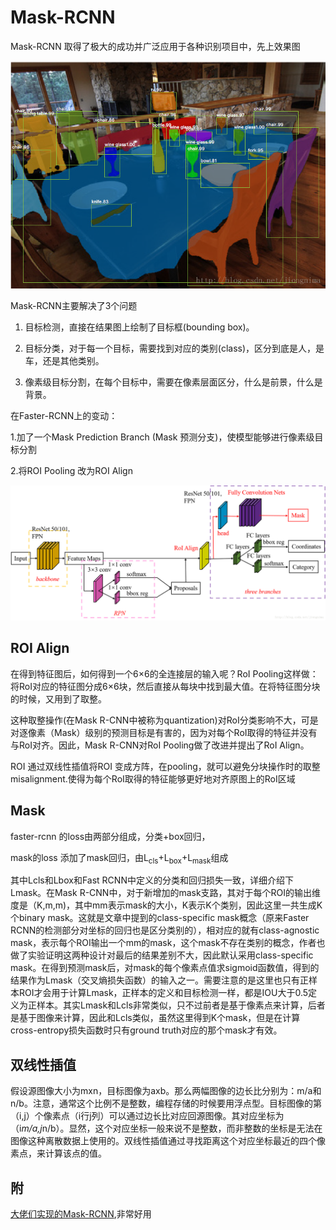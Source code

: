 # Mask-RCNN

Mask-RCNN 取得了极大的成功并广泛应用于各种识别项目中，先上效果图

![效果图](img/效果图.png)

Mask-RCNN主要解决了3个问题

1) 目标检测，直接在结果图上绘制了目标框(bounding box)。

2) 目标分类，对于每一个目标，需要找到对应的类别(class)，区分到底是人，是车，还是其他类别。

3) 像素级目标分割，在每个目标中，需要在像素层面区分，什么是前景，什么是背景。

在Faster-RCNN上的变动：

1.加了一个Mask Prediction Branch (Mask 预测分支)，使模型能够进行像素级目标分割

2.将ROI Pooling 改为ROI Align

![mask-rcnn](img/mask-rcnn.png)

## ROI Align

在得到特征图后，如何得到一个6×6的全连接层的输入呢？RoI Pooling这样做：将RoI对应的特征图分成6×6块，然后直接从每块中找到最大值。在将特征图分块的时候，又用到了取整。

这种取整操作(在Mask R-CNN中被称为quantization)对RoI分类影响不大，可是对逐像素（Mask）级别的预测目标是有害的，因为对每个RoI取得的特征并没有与RoI对齐。因此，Mask R-CNN对RoI Pooling做了改进并提出了RoI Align。

ROI 通过双线性插值将ROI 变成方阵，在pooling，就可以避免分块操作时的取整misalignment.使得为每个RoI取得的特征能够更好地对齐原图上的RoI区域

## Mask

faster-rcnn 的loss由两部分组成，分类+box回归，

mask的loss 添加了mask回归，由L<sub>cls</sub>+L<sub>box</sub>+L<sub>mask</sub>组成

其中Lcls和Lbox和Fast RCNN中定义的分类和回归损失一致，详细介绍下Lmask。在Mask R-CNN中，对于新增加的mask支路，其对于每个ROI的输出维度是（K,m,m)，其中mm表示mask的大小，K表示K个类别，因此这里一共生成K个binary mask。这就是文章中提到的class-specific mask概念（原来Faster RCNN的检测部分对坐标的回归也是区分类别的），相对应的就有class-agnostic mask，表示每个ROI输出一个mm的mask，这个mask不存在类别的概念，作者也做了实验证明这两种设计对最后的结果差别不大，因此默认采用class-specific mask。在得到预测mask后，对mask的每个像素点值求sigmoid函数值，得到的结果作为Lmask（交叉熵损失函数）的输入之一。需要注意的是这里也只有正样本ROI才会用于计算Lmask，正样本的定义和目标检测一样，都是IOU大于0.5定义为正样本。其实Lmask和Lcls非常类似，只不过前者是基于像素点来计算，后者是基于图像来计算，因此和Lcls类似，虽然这里得到K个mask，但是在计算cross-entropy损失函数时只有ground truth对应的那个mask才有效。

## 双线性插值

假设源图像大小为mxn，目标图像为axb。那么两幅图像的边长比分别为：m/a和n/b。注意，通常这个比例不是整数，编程存储的时候要用浮点型。目标图像的第（i,j）个像素点（i行j列）可以通过边长比对应回源图像。其对应坐标为（i*m/a,j*n/b）。显然，这个对应坐标一般来说不是整数，而非整数的坐标是无法在图像这种离散数据上使用的。双线性插值通过寻找距离这个对应坐标最近的四个像素点，来计算该点的值。

## 附

[大佬们实现的Mask-RCNN](https://github.com/matterport/Mask_RCNN),非常好用